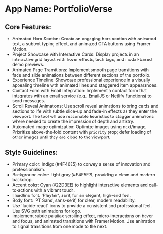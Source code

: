 # **App Name**: PortfolioVerse

## Core Features:

- Animated Hero Section: Create an engaging hero section with animated text, a subtext typing effect, and animated CTA buttons using Framer Motion.
- Project Showcase with Interactive Cards: Display projects in an interactive grid layout with hover effects, tech tags, and modal-based demo previews.
- Animated Page Transitions: Implement smooth page transitions with fade and slide animations between different sections of the portfolio.
- Experience Timeline: Showcase professional experience in a visually appealing timeline with animated lines and staggered item appearances.
- Contact Form with Email Integration: Implement a contact form that integrates with an email service (e.g., EmailJS or Netlify Functions) to send messages.
- Scroll Reveal Animations: Use scroll reveal animations to bring cards and sections to life with subtle slide-up and fade-in effects as they enter the viewport. The tool will use reasonable heuristics to stagger animations where needed to create the impression of depth and artistry.
- Automated image optimization: Optimize images using next/image. Prioritize above-the-fold content with `priority` prop; defer loading of other images until they are close to the viewport.

## Style Guidelines:

- Primary color: Indigo (#4F46E5) to convey a sense of innovation and professionalism.
- Background color: Light gray (#F4F5F7), providing a clean and modern backdrop.
- Accent color: Cyan (#22D3EE) to highlight interactive elements and call-to-actions with a vibrant touch.
- Headline font: 'Playfair', serif, for an elegant, high-end feel.
- Body font: 'PT Sans', sans-serif, for clear, modern readability.
- Use 'lucide-react' icons to provide a consistent and professional feel. Use SVG path animations for logo.
- Implement subtle parallax scrolling effect, micro-interactions on hover and focus, and animated transitions with Framer Motion. Use animation to signal transitions from one mode to the next.